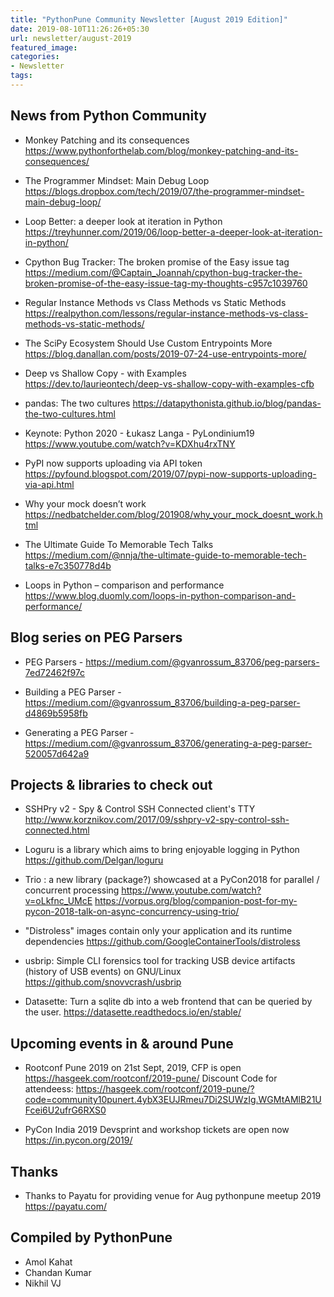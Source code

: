 ```yaml
---
title: "PythonPune Community Newsletter [August 2019 Edition]"
date: 2019-08-10T11:26:26+05:30
url: newsletter/august-2019
featured_image:
categories:
- Newsletter
tags:
---
```


## News from Python Community

* Monkey Patching and its consequences 
  https://www.pythonforthelab.com/blog/monkey-patching-and-its-consequences/

* The Programmer Mindset: Main Debug Loop 
  https://blogs.dropbox.com/tech/2019/07/the-programmer-mindset-main-debug-loop/

* Loop Better: a deeper look at iteration in Python 
  https://treyhunner.com/2019/06/loop-better-a-deeper-look-at-iteration-in-python/

* Cpython Bug Tracker: The broken promise of the Easy issue tag 
  https://medium.com/@Captain_Joannah/cpython-bug-tracker-the-broken-promise-of-the-easy-issue-tag-my-thoughts-c957c1039760

* Regular Instance Methods vs Class Methods vs Static Methods 
  https://realpython.com/lessons/regular-instance-methods-vs-class-methods-vs-static-methods/

* The SciPy Ecosystem Should Use Custom Entrypoints More 
  https://blog.danallan.com/posts/2019-07-24-use-entrypoints-more/

* Deep vs Shallow Copy - with Examples 
  https://dev.to/laurieontech/deep-vs-shallow-copy-with-examples-cfb

* pandas: The two cultures 
  https://datapythonista.github.io/blog/pandas-the-two-cultures.html

* Keynote: Python 2020 - Łukasz Langa - PyLondinium19 
  https://www.youtube.com/watch?v=KDXhu4rxTNY

* PyPI now supports uploading via API token 
  https://pyfound.blogspot.com/2019/07/pypi-now-supports-uploading-via-api.html

* Why your mock doesn’t work 
  https://nedbatchelder.com/blog/201908/why_your_mock_doesnt_work.html

* The Ultimate Guide To Memorable Tech Talks 
  https://medium.com/@nnja/the-ultimate-guide-to-memorable-tech-talks-e7c350778d4b

* Loops in Python – comparison and performance 
  https://www.blog.duomly.com/loops-in-python-comparison-and-performance/

## Blog series on PEG Parsers
* PEG Parsers - https://medium.com/@gvanrossum_83706/peg-parsers-7ed72462f97c

* Building a PEG Parser - https://medium.com/@gvanrossum_83706/building-a-peg-parser-d4869b5958fb

* Generating a PEG Parser - https://medium.com/@gvanrossum_83706/generating-a-peg-parser-520057d642a9

## Projects & libraries to check out

* SSHPry v2 - Spy & Control SSH Connected client's TTY
  http://www.korznikov.com/2017/09/sshpry-v2-spy-control-ssh-connected.html

* Loguru is a library which aims to bring enjoyable logging in Python 
  https://github.com/Delgan/loguru

* Trio : a new library (package?) showcased at a PyCon2018 for parallel / concurrent processing 
  https://www.youtube.com/watch?v=oLkfnc_UMcE
  https://vorpus.org/blog/companion-post-for-my-pycon-2018-talk-on-async-concurrency-using-trio/

* "Distroless" images contain only your application and its runtime dependencies 
  https://github.com/GoogleContainerTools/distroless

* usbrip: Simple CLI forensics tool for tracking USB device artifacts (history of USB events) on GNU/Linux 
  https://github.com/snovvcrash/usbrip

* Datasette: Turn a sqlite db into a web frontend that can be queried by the user. 
  https://datasette.readthedocs.io/en/stable/

## Upcoming events in & around Pune

* Rootconf Pune 2019 on 21st Sept, 2019, CFP is open 
  https://hasgeek.com/rootconf/2019-pune/
  Discount Code for attendeess: 
  https://hasgeek.com/rootconf/2019-pune/?code=community10punert.4ybX3EUJRmeu7Di2SUWzIg.WGMtAMlB21UFcei6U2ufrG6RXS0

* PyCon India 2019 Devsprint and workshop tickets are open now
  https://in.pycon.org/2019/

## Thanks

* Thanks to Payatu for providing venue for Aug pythonpune meetup 2019 
  https://payatu.com/

## Compiled by PythonPune
   * Amol Kahat
   * Chandan Kumar
   * Nikhil VJ

